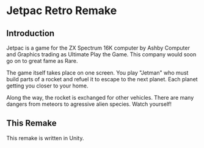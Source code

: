 # Jetpac Retro Remake
## Introduction
Jetpac is a game for the ZX Spectrum 16K computer by Ashby Computer and Graphics trading as Ultimate Play the Game. This company would soon go on to great fame as Rare.

The game itself takes place on one screen. You play "Jetman" who must build parts of a rocket and refuel it to escape to the next planet. Each planet getting you closer to your home.

Along the way, the rocket is exchanged for other vehicles. There are many dangers from meteors to agressive alien species. Watch yourself!

## This Remake
This remake is written in Unity.